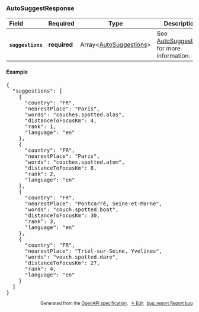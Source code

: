 <!--- This is a generated file, do not edit! -->
<!--- [START woosmap_http_schema_external-api-wrapper_what3words_autosuggestresponse] -->
<h3 class="schema-object" id="External-api-wrapper_what3words_AutoSuggestResponse">AutoSuggestResponse</h3>

| Field                                                                                                              | Required     | Type                                                                                               | Description                                                                                                     |
| :----------------------------------------------------------------------------------------------------------------- | ------------ | -------------------------------------------------------------------------------------------------- | --------------------------------------------------------------------------------------------------------------- |
| <h4 id="AutoSuggestResponse-suggestions" class="add-link schema-object-property-key"><code>suggestions</code></h4> | **required** | Array&lt;[AutoSuggestions](#External-api-wrapper_what3words_AutoSuggestions "AutoSuggestions")&gt; | See [AutoSuggestions](#External-api-wrapper_what3words_AutoSuggestions "AutoSuggestions") for more information. |

<h4 class="schema-object-example" id="External-api-wrapper_what3words_AutoSuggestResponse-example">Example</h4>

<pre class="notranslate lang-json prettyprint">{
  "suggestions": [
    {
      "country": "FR",
      "nearestPlace": "Paris",
      "words": "couches.spotted.alas",
      "distanceToFocusKm": 4,
      "rank": 1,
      "language": "en"
    },
    {
      "country": "FR",
      "nearestPlace": "Paris",
      "words": "couches.spotted.atom",
      "distanceToFocusKm": 8,
      "rank": 2,
      "language": "en"
    },
    {
      "country": "FR",
      "nearestPlace": "Pontcarré, Seine-et-Marne",
      "words": "couch.spotted.boat",
      "distanceToFocusKm": 30,
      "rank": 3,
      "language": "en"
    },
    {
      "country": "FR",
      "nearestPlace": "Triel-sur-Seine, Yvelines",
      "words": "vouch.spotted.dare",
      "distanceToFocusKm": 27,
      "rank": 4,
      "language": "en"
    }
  ]
}</pre>

<p style="text-align: right; font-size: smaller;">Generated from the <a data-label="openapi-github" href="https://github.com/woosmap/openapi-specification" title="Woosmap OpenAPI Specification" class="external">OpenAPI specification</a>.
<a data-label="openapi-github-woosmap-http-schema-external-api-wrapper-what3words-autosuggestresponse" data-action="edit" style="margin-left: 5px;" href="https://github.com/woosmap/openapi-specification/blob/main/specification/schemas/External-api-wrapper_what3words_AutoSuggestResponse.yml" title="Edit on GitHub">✎ Edit</a>
<a data-label="openapi-github-woosmap-http-schema-external-api-wrapper-what3words-autosuggestresponse" data-action="bug" style="margin-left: 5px;" href="https://github.com/woosmap/openapi-specification/issues/new?assignees=&labels=type%3A+bug%2C+triage+me&template=bug_report.md&title=[schemas] Bug - External-api-wrapper_what3words_AutoSuggestResponse" title="File bug for schemas on GitHub"><span class="material-icons">bug_report</span> Report bug</a>
</p>

<!--- [END woosmap_http_schema_external-api-wrapper_what3words_autosuggestresponse] -->
